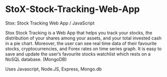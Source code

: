 # StoX-Stock-Tracking-Web-App
Stox: Stock Tracking Web App / JavaScript

Stox Stock Tracking is a Web App that helps you track your stocks, the distribution of your shares among your assets, and your total invested cash in a pie chart. Moreover, the user can see real time data of their favourite stocks, cryptocurrencies, and Forex rates on time series graph.
It is easy to save and update the user’s favourite stocks watchlist which rests on a NoSQL database. (MongoDB)

Uses Javascript, Node.JS, Express, Mongo.db
